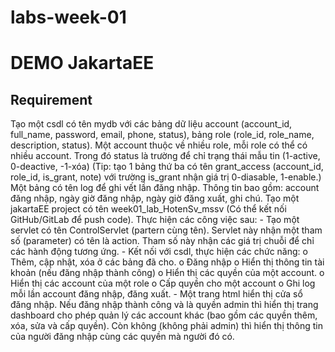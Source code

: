 # labs-week-01
<h1>DEMO JakartaEE</h1>
<h2>Requirement</h2>
<p>
Tạo một csdl có tên mydb với các bảng dữ liệu account (account_id, full_name, password, email, phone, status), bảng role (role_id, role_name, description, status). Một account thuộc về nhiều role, mỗi role có thể có nhiều account.  Trong đó status là trường để chỉ trạng thái mẫu tin (1-active, 0-deactive, -1-xóa)
(Tip: tạo 1 bảng thứ ba có tên grant_access (account_id, role_id, is_grant, note) với trường is_grant nhận giá trị 0-diasable, 1-enable.)
Một bảng có tên log để ghi vết lần đăng nhập. Thông tin bao gồm: account đăng nhập, ngày giờ đăng nhập, ngày giờ đăng xuất, ghi chú.
Tạo một jakartaEE project có tên week01_lab_HotenSv_mssv (Có thể kết nối GitHub/GitLab để push code). Thực hiện các công việc sau:
-	Tạo một servlet có tên ControlServlet (partern cùng tên). Servlet này nhận một tham số (parameter) có tên là action. Tham số này nhận các giá trị chuỗi để chỉ các hành động tương ứng.
-	Kết nối với csdl, thực hiện các chức năng:
o	Thêm, cập nhật, xóa ở các bảng đã cho.
o	Đăng nhập
o	Hiển thị thông tin tài khoản (nếu đăng nhập thành công)
o	Hiển thị các quyền của một account.
o	Hiển thị các account của một role
o	Cấp quyền cho một account
o	Ghi log mỗi lần account đăng nhập, đăng xuất.
-	Một trang html hiển thị cửa sổ đăng nhập. Nếu đăng nhập thành công và là quyền admin thì hiển thị trang dashboard cho phép quản lý các account khác (bao gồm các quyền thêm, xóa, sửa và cấp quyền). Còn không (không phải admin) thì hiển thị thông tin của người đăng nhập cùng các quyền mà người đó có.

  
</p>
